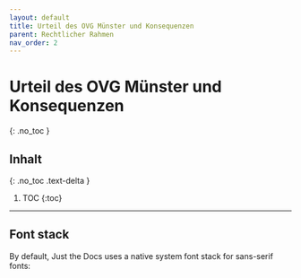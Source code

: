 ```yaml
---
layout: default
title: Urteil des OVG Münster und Konsequenzen
parent: Rechtlicher Rahmen
nav_order: 2
---
```


# Urteil des OVG Münster und Konsequenzen
{: .no_toc }

## Inhalt
{: .no_toc .text-delta }

1. TOC
{:toc}

---

## Font stack

By default, Just the Docs uses a native system font stack for sans-serif fonts:
